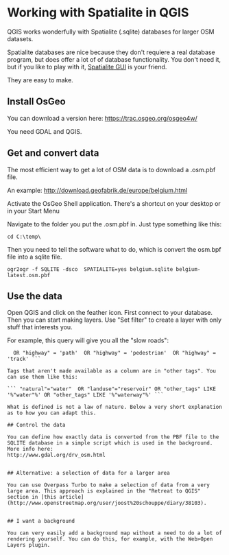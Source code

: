 # Working with Spatialite in QGIS

QGIS works wonderfully with Spatialite (.sqlite) databases for larger OSM datasets.

Spatialite databases are nice because they don't requiere a real database program, but does offer a lot of of database functionality. You don't need it, but if you like to play with it, [Spatialite GUI](https://www.gaia-gis.it/fossil/spatialite_gui/index) is your friend.

They are easy to make.


## Install OsGeo

You can download a version here:
https://trac.osgeo.org/osgeo4w/

You need GDAL and QGIS.


## Get and convert data

The most efficient way to get a lot of OSM data is to download a .osm.pbf file.

An example: http://download.geofabrik.de/europe/belgium.html

Activate the OsGeo Shell application. There's a shortcut on your desktop or in your Start Menu

Navigate to the folder you put the .osm.pbf in. Just type something like this:

``` cd C:\temp\ ```

Then you need to tell the software what to do, which is convert the osm.bpf file into a sqlite file.

``` ogr2ogr -f SQLITE -dsco  SPATIALITE=yes belgium.sqlite belgium-latest.osm.pbf ```


## Use the data

Open QGIS and click on the feather icon. First connect to your database. Then you can start making layers. Use "Set filter" to create a layer with only stuff that interests you.

For example, this query will give you all the "slow roads":

``` "highway" = 'bridleway'  OR "highway" = 'cycleway'  OR "highway" = 'footway'
  OR "highway" = 'path'  OR "highway" = 'pedestrian'  OR "highway" = 'track' ``` 

Tags that aren't made available as a column are in "other tags". You can use them like this:

``` "natural"="water"  OR "landuse"="reservoir" OR "other_tags" LIKE '%"water"%' OR "other_tags" LIKE '%"waterway"%' ```

What is defined is not a law of nature. Below a very short explanation as to how you can adapt this.
  
## Control the data

You can define how exactly data is converted from the PBF file to the SQLITE database in a simple script which is used in the background. More info here:
http://www.gdal.org/drv_osm.html


## Alternative: a selection of data for a larger area

You can use Overpass Turbo to make a selection of data from a very large area. This approach is explained in the "Retreat to QGIS" section in [this article](http://www.openstreetmap.org/user/joost%20schouppe/diary/38103).


## I want a background

You can very easily add a background map without a need to do a lot of rendering yourself. You can do this, for example, with the Web>Open Layers plugin.
